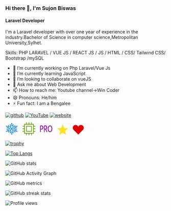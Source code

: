 ### Hi there 👋, I'm Sujon Biswas
#### Laravel Developer

I'm a Laravel developer with over one year of experience in the industry.Bachelor of Science in computer science,Metropolitan University,Sylhet.

Skills: PHP LARAVEL / VUE JS / REACT JS / JS / HTML / CSS/ Tailwind CSS/ Bootstrap /mySQL 

- 🔭 I’m currently working on Php Laravel/Vue Js 
- 🌱 I’m currently learning JavaScript 
- 👯 I’m looking to collaborate on vueJS 
- 💬 Ask me about Web Development 
- 📫 How to reach me: Youtube channel->Win Coder 
- 😄 Pronouns: He/him 
- ⚡ Fun fact: I am a Bengalee 


[<img src='https://cdn.jsdelivr.net/npm/simple-icons@3.0.1/icons/github.svg' alt='github' height='40'>](https://github.com/wincodersujon)  [<img src='https://cdn.jsdelivr.net/npm/simple-icons@3.0.1/icons/youtube.svg' alt='YouTube' height='40'>](https://www.youtube.com/channel/WinCoder)  [<img src='https://cdn.jsdelivr.net/npm/simple-icons@3.0.1/icons/icloud.svg' alt='website' height='40'>](https://sujoncse.netlify.app/)  

<a href='https://archiveprogram.github.com/'><img src='https://raw.githubusercontent.com/acervenky/animated-github-badges/master/assets/acbadge.gif' width='40' height='40'></a> <a href='https://docs.github.com/en/developers'><img src='https://raw.githubusercontent.com/acervenky/animated-github-badges/master/assets/devbadge.gif' width='40' height='40'></a> <a href='https://github.com/pricing'><img src='https://raw.githubusercontent.com/acervenky/animated-github-badges/master/assets/pro.gif' width='40' height='40'></a> <a href='https://stars.github.com/'><img src='https://raw.githubusercontent.com/acervenky/animated-github-badges/master/assets/starbadge.gif' width='35' height='35'></a> <a href='https://docs.github.com/en/github/supporting-the-open-source-community-with-github-sponsors'><img src='https://raw.githubusercontent.com/acervenky/animated-github-badges/master/assets/sponsorbadge.gif' width='35' height='35'></a> 

[![trophy](https://github-profile-trophy.vercel.app/?username=wincodersujon)](https://github.com/ryo-ma/github-profile-trophy)

[![Top Langs](https://github-readme-stats.vercel.app/api/top-langs/?username=wincodersujon)](https://github.com/anuraghazra/github-readme-stats)

![GitHub stats](https://github-readme-stats.vercel.app/api?username=wincodersujon&show_icons=true&count_private=true)  

![GitHub Activity Graph](https://activity-graph.herokuapp.com/graph?username=wincodersujon)  

![GitHub metrics](https://metrics.lecoq.io/wincodersujon)  

![GitHub streak stats](https://github-readme-streak-stats.herokuapp.com/?user=wincodersujon)  

![Profile views](https://gpvc.arturio.dev/wincodersujon)  
